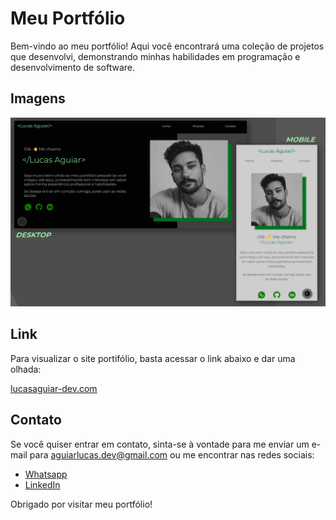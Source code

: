 # Meu Portfólio

Bem-vindo ao meu portfólio! Aqui você encontrará uma coleção de projetos que desenvolvi, demonstrando minhas habilidades em programação e desenvolvimento de software.

## Imagens
<div style="max-width: 600px; overflow: hidden;">
  <img src="./public/assets/images/geral/readme.png" alt="Imagem-Portfólio" style="width: 600px; height: auto;">
</div>


## Link

Para visualizar o site portifólio, basta acessar o link abaixo e dar uma olhada:

[lucasaguiar-dev.com](https://portfolio-my2v.onrender.com/)

## Contato

Se você quiser entrar em contato, sinta-se à vontade para me enviar um e-mail para aguiarlucas.dev@gmail.com ou me encontrar nas redes sociais:

- [Whatsapp](https://wa.me/5511974549205)
- [LinkedIn](https://www.linkedin.com/in/lucas-aguiar-5a889126b/)

Obrigado por visitar meu portfólio!